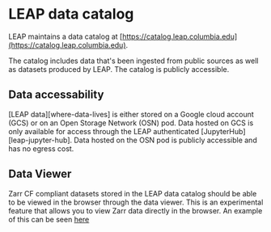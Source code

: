 # LEAP data catalog

LEAP maintains a data catalog at [https://catalog.leap.columbia.edu](https://catalog.leap.columbia.edu).

The catalog includes data that's been ingested from public sources as well as datasets produced by LEAP. The catalog is publicly accessible.

## Data accessability

[LEAP data][where-data-lives] is either stored on a Google cloud account (GCS) or on an Open Storage Network (OSN) pod. Data hosted on GCS is only available for access through the LEAP authenticated [JupyterHub][leap-jupyter-hub]. Data hosted on the OSN pod is publicly accessible and has no egress cost.

## Data Viewer

Zarr CF compliant datasets stored in the LEAP data catalog should be able to be viewed in the browser through the data viewer. This is an experimental feature that allows you to view Zarr data directly in the browser. An example of this can be seen [here](https://www.youtube.com/watch?v=OPFbZAsdKz0)
